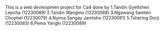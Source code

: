 This is a web devleopmen project for Ca4 done by
1.Tandin Gyeltshen Lepcha (12230089)
2.Tandin Wangmo (12230088)
3.Ngawang Samten Chophel (12230079)
4.Nyima Sangay Jamtsho (12230081)
5.Tshering Dorji (12230083)
6.Pema Yangki (12230089)
